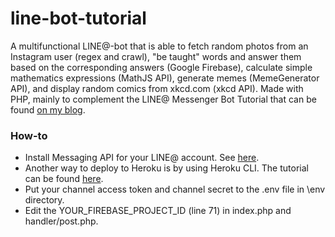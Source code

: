 # line-bot-tutorial

A multifunctional LINE@-bot that is able to fetch random photos from an Instagram user (regex and crawl), "be taught" words and answer them based on the corresponding answers (Google Firebase), calculate simple mathematics expressions (MathJS API), generate memes (MemeGenerator API), and display random comics from xkcd.com (xkcd API). Made with PHP, mainly to complement the LINE@ Messenger Bot Tutorial that can be found [on my blog](https://blog.ashura.id/category/line/).

### How-to

* Install Messaging API for your LINE@ account. See [here](https://blog.ashura.id/membuat-line-messenger-bot-part-1/).
* Another way to deploy to Heroku is by using Heroku CLI. The tutorial can be found [here](https://devcenter.heroku.com/articles/heroku-cli).
* Put your channel access token and channel secret to the .env file in \env directory.
* Edit the YOUR_FIREBASE_PROJECT_ID (line 71) in index.php and handler/post.php.
